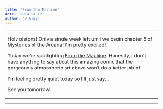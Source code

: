 ```yaml
---
title: 'From the Machine'
date: '2014-03-17'
author: 'J Gray'
---
```


<div>
<!-- Main content here -->
<table border="0" class="post"><tbody><tr><td>
   
   <div class="post_body">
       <p>Holy pistons! Only a single week left until we begin chapter 5 of Mysteries of the Arcana! I'm pretty excited! </p><p>Today we're spotlighting <a href="https://www.comic-rocket.com/explore/from-the-machine/" target="_blank">From the Machine</a>. Honestly, I don't have anything to say about this amazing comic that the gorgeously atmospheric art above won't do a better job of.</p><p>I'm feeling pretty quiet today so I'll just say...</p><p>See you tomorrow!</p>
   </div>
   </td></tr>
   </tbody></table><hr><table style="width:100%; border:0;" class="comment_table"><tbody></tbody></table>
<!-- End main content -->
              </div>
